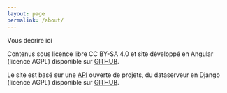 ```yaml
---
layout: page
permalink: /about/
---
```


  

<div id="content">
                <tabset class="nav-tabs-project">
                    <tab heading=" A propos de ce site">
</tab>
</tabset>

<p> Vous décrire ici </p>


<p>Contenus sous licence libre CC BY-SA 4.0 et site développé en Angular (licence AGPL) disponible sur <a href="http://github.com/accompagnementfabmob/accompagnementfabmob.github.io">GITHUB</a>.</p>
<p>Le site est basé sur une <a href="http://data.patapouf.org/api/v0/">API</a> ouverte de projets, du dataserveur en Django (licence AGPL) disponible sur <a href="https://github.com/CommonsDev/dataserver/">GITHUB</a>.</p>
